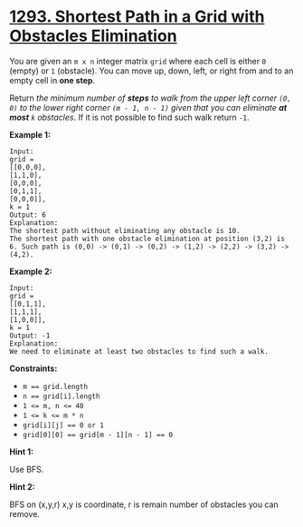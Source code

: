# [1293. Shortest Path in a Grid with Obstacles Elimination](https://leetcode.com/problems/shortest-path-in-a-grid-with-obstacles-elimination/)

You are given an `m x n` integer matrix `grid` where each cell is either `0` (empty) or `1` (obstacle). You can move up, down, left, or right from and to an empty cell in **one step**.

Return _the minimum number of **steps** to walk from the upper left corner `(0, 0)` to the lower right corner `(m - 1, n - 1)` given that you can eliminate **at most** `k` obstacles_. If it is not possible to find such walk return `-1`.

**Example 1:**

    Input:
    grid =
    [[0,0,0],
    [1,1,0],
    [0,0,0],
    [0,1,1],
    [0,0,0]],
    k = 1
    Output: 6
    Explanation:
    The shortest path without eliminating any obstacle is 10.
    The shortest path with one obstacle elimination at position (3,2) is 6. Such path is (0,0) -> (0,1) -> (0,2) -> (1,2) -> (2,2) -> (3,2) -> (4,2).

**Example 2:**

    Input:
    grid =
    [[0,1,1],
    [1,1,1],
    [1,0,0]],
    k = 1
    Output: -1
    Explanation:
    We need to eliminate at least two obstacles to find such a walk.

**Constraints:**

-   `m == grid.length`
-   `n == grid[i].length`
-   `1 <= m, n <= 40`
-   `1 <= k <= m * n`
-   `grid[i][j] == 0 or 1`
-   `grid[0][0] == grid[m - 1][n - 1] == 0`

**Hint 1:**

Use BFS.

**Hint 2:**

BFS on (x,y,r) x,y is coordinate, r is remain number of obstacles you can remove.
